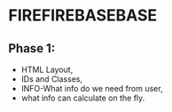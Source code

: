 # FIREFIREBASEBASE

## Phase 1: 
* HTML Layout, 
* IDs and Classes, 
* INFO-What info do we need from user, 
* what info can calculate on the fly.
